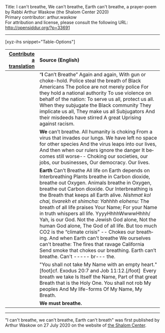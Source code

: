 <html>
<head></head>
<body>
Title: I can't breathe, We can't breathe, Earth can't breathe, a prayer-poem by Rabbi Arthur Waskow (the Shalom Center 2020)<br />
Primary contributor: arthur.waskow<br />
For attribution and license, please consult the following URL: <a href="http://opensiddur.org/?p=33691">http://opensiddur.org/?p=33691</a>
<p />
<hr />

[xyz-ihs snippet="Table-Options"]<table style="margin-left: auto; margin-right: auto;" class="draggable">
<thead><tr><th id="x" style="text-align: right;"><a href="/translate/" target="_blank" rel="noopener">Contribute a translation</a></th><th style="text-align: left;">Source (English)</th></tr></thead>
<tbody>
<tr><td style="vertical-align:top;">
<div class="liturgy" lang="he">

</span></div></td>
 
<td style="vertical-align:top;">
<div class="english" lang="en">
“<strong>I</strong> Can’t Breathe”
Again and again,
With gun or choke-hold.
Police steal the breath of Black Americans
The police are not merely police
For they hold a national authority
To use violence on behalf of the nation:
To serve us all, protect us all.
When they subjugate the Black community
They implicate us all,
They make us all Subjugators
And their misdeeds have stirred
A great Uprising against racism.
</div></td></tr>


<tr><td style="vertical-align:top;">
<div class="liturgy" lang="he">

</span></div></td>
 
<td style="vertical-align:top;">
<div class="english" lang="en">
<strong>We</strong> can’t breathe.
All humanity is choking
From a virus that invades our lungs.
We have left no space for other species
And the virus leaps into our lives,
And then when our rulers ignore the danger
It becomes still worse--  
Choking our societies, our jobs, our businesses,
Our democracy. Our lives. 
</div></td></tr>


<tr><td style="vertical-align:top;">
<div class="liturgy" lang="he">

</span></div></td>
 
<td style="vertical-align:top;">
<div class="english" lang="en">
<strong>Earth</strong> Can’t Breathe
All life on Earth depends on Interbreathing
Plants breathe in Carbon dioxide, breathe out Oxygen.
Animals breathe in Oxygen, breathe out Carbon dioxide.
Our Interbreathing is the Breath that keeps all Earth alive.
<em>Nishmat kol chai, tivarekh et shimcha: Yahhhh elohenu:</em>
The breath of all life praises Your Name;
For your Name in truth whispers all life.
YyyyHhhhWwwwHhhh/ Yah, is our God.
Not the Jewish God alone,
Not the human God alone,
The God of all life.
But too much CO2 is the “climate crisis” -- 
Chokes our breathing.
And when Earth can't breathe
We ourselves can't breathe:
The fires that ravage California
Send smoke that chokes our breathing.
Earth can’t breathe.
Can't   -----  br--- the.
</div></td></tr>


<tr><td style="vertical-align:top;">
<div class="liturgy" lang="he">

</span></div></td>
 
<td style="vertical-align:top;">
<div class="english" lang="en">
"You shall not take My Name with an empty heart."[foot]cf. Exodus 20:7 and Job 11:12.[/foot]&nbsp;
Every breath we take
Is Itself the Name,
Part of that great Breath that is the Holy One.
You shall not rob My peoples
And My life-forms
Of My Name, My Breath.
</div></td></tr>


<tr><td style="vertical-align:top;">
<div class="liturgy" lang="he">

</span></div></td>
 
<td style="vertical-align:top;">
<div class="english" lang="en">
<strong>We must breathe.</strong>
</div></td></tr>
</tbody></table>

<hr />

"I can't breathe, we can't breathe, Earth can't breath" was first published by Arthur Waskow on 27 July 2020 on the website of <a href="https://theshalomcenter.org/content/i-cant-breathe-we-cant-breathe-earth-cant-breathe">the Shalom Center</a>.

&nbsp;
</body>
</html>